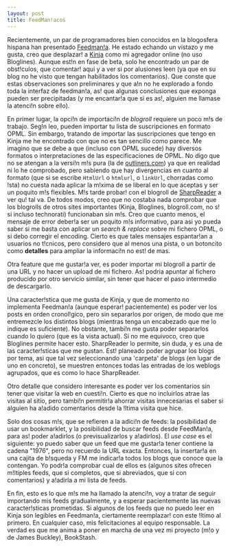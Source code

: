 ```yaml
---
layout: post
title: FeedMan!acos
---
```


Recientemente, un par de programadores bien conocidos en la blogosfera hispana han presentado <a title="Feedman!a: agregador web de canales XML, RDF, RSS, Atom." href="http://www.feedmania.com/">Feedman!a</a>. He estado echando un vistazo y me gusta, creo que desplazar! a <a href="http://kinja.com/">Kinja</a> como mi agregador online (no uso Bloglines). Aunque est!n en fase de beta, solo he encontrado un par de obst!culos, que comentar! aqui y a ver si por alusiones leen (ya que en su blog no he visto que tengan habilitados los comentarios). Que conste que estas observaciones son preliminares y que a!n no he explorado a fondo toda la interfaz de feedman!a, as! que algunas conclusiones que exponga pueden ser precipitadas (y me encantar!a que si es as!, alguien me llamase la atenci!n sobre ello).

 En primer lugar, la opci!n de importaci!n de <em lang="en">blogroll</em> requiere un poco m!s de trabajo. Seg!n leo, pueden importar tu lista de suscripciones en formato OPML. Sin embargo, tratando de importar las suscripciones que tengo en Kinja me he encontrado con que no es tan sencillo como parece. Me imagino que se debe a que (incluso con OPML sucede) hay diversos formatos o interpretaciones de las especificaciones de OPML. No digo que no se atengan a la versi!n m!s pura (la de <a href="http://outliners.com/">outliners.com</a>) ya que en realidad ni lo he comprobado, pero sabiendo que hay divergencias en cuanto al formato (que si se escribe <code>HtmlUrl</code> o <code>htmlurl</code>, o <code>linkUrl</code>, chorradas como !sta) no cuesta nada aplicar la m!xima de se liberal en lo que aceptas y ser un poquito m!s flexibles. M!s tarde probar! con el blogroll de <a href="http://www.sharpreader.net/">SharpReader</a> a ver qu! tal va. De todos modos, creo que no costaba nada comprobar que los blogrolls de otros sites importantes (Kinja, Bloglines, blogroll.com, no s! si incluso technorati) funcionaban sin m!s. Creo que cuanto menos, el mensaje de error deber!a ser un poquito m!s informativo, para asi yo pueda saber si me basta con aplicar un <em lang="en">search & replace</em> sobre mi fichero OPML, o si debo corregir el encoding. Cierto es que tales mensajes espantar!an a usuarios no t!cnicos, pero considero que al menos una pista, o un botoncito como <strong>detalles</strong> para ampliar la informaci!n no est! de mas.

Otra feature que me gustar!a ver, es poder importar mi blogroll a partir de una URL y no hacer un upload de mi fichero. As! podria apuntar al fichero producido por otro servicio similar, sin tener que hacer el paso intermedio de descargarlo.

Una caracter!stica que me gusta de Kinja, y que de momento no implementa Feedman!a (aunque esperar! pacientemente) es poder ver los posts en orden cronol!gico, pero sin separarlos por origen, de modo que me entremezcle los distintos blogs (mientras tenga un encabezado que me lo indique es suficiente). No obstante, tambi!n me gusta poder separarlos cuando lo quiero (que es la vista actual). Si no me equivoco, creo que Bloglines permite hacer esto. SharpReader lo permite, sin duda, y es una de las caracter!sticas que me gustan. Est! planeado poder agrupar los blogs por tema, asi que tal vez seleccionando una 'carpeta' de blogs (en lugar de uno en concreto), se muestren entonces todas las entradas de los weblogs agrupados, que es como lo hace SharpReader.

Otro detalle que considero interesante es poder ver los comentarios sin tener que visitar la web en cuesti!n. Cierto es que no incluirlos atrae las visitas al sitio, pero tambi!n permitir!a ahorrar visitas innecesarias el saber si alguien ha a!adido comentarios desde la !ltima visita que hice.

Solo dos cosas m!s, que se refieren a la adici!n de feeds: la posibilidad de usar un bookmarklet, y la posibilidad de buscar feeds desde FeedMan!a, para as! poder a!adirlos (o previsualizarlos y a!adirlos). El <em lang="en">use case</em> es el siguiente: yo puedo saber que un feed que me gustar!a tener contiene la cadena "1976", pero no recuerdo la URL exacta. Entonces, la insertar!a en una cajita de b!squeda y FM me indicar!a todos los blogs que conoce que la contengan. Yo podr!a comprobar cual de ellos es (algunos sites ofrecen m!ltiples feeds, que si completos, que si abreviados, que si con comentarios) y a!adirla a mi lista de feeds.

En fin, esto es lo que m!s me ha llamado la atenci!n, voy a tratar de seguir importando mis feeds gradualmente, y a esperar pacientemente las nuevas caracter!sticas prometidas. Si algunos de los feeds que no puedo leer en Kinja son legibles en Feedman!a, ciertamente reemplazar! con este !ltimo al primero.
En cualquier caso, mis felicitaciones al equipo responsable. La verdad es que me anima a poner en marcha de una vez mi proyecto (m!o y de James Buckley), BookStash.

